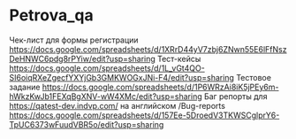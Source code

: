 # Petrova_qa
Чек-лист для формы регистрации
https://docs.google.com/spreadsheets/d/1XRrD44yV7zbj6ZNwn55E6lFfNszDeHNWC6pdg8rPYiw/edit?usp=sharing
Тест-кейсы
https://docs.google.com/spreadsheets/d/1L_vGt4QO-SI6oiqRXeZgecfYXYjGb3GMKWOGxJNi-F4/edit?usp=sharing
Тестовое задание
https://docs.google.com/spreadsheets/d/1P6WRzAi8iK5jPEy6m-hWkzKwJb1FEXqBgXNV-wW4XMc/edit?usp=sharing
Баг репорты для https://qatest-dev.indvp.com/ на английском /Bug-reports 
https://docs.google.com/spreadsheets/d/157Ee-5DroedV3TKWSCglprY6-TpUC6373wFuudVBR5o/edit?usp=sharing

